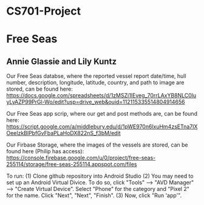 # CS701-Project
# Free Seas
## Annie Glassie and Lily Kuntz

Our Free Seas databse, where the reported vessel report date/time, hull number, description, longitude, latitude, country, and path to image are stored, can be found here: 
https://docs.google.com/spreadsheets/d/1zMSZi1IEveg_70rrLAxYB8NLC0luyLyAZP99PrGl-Wo/edit?usp=drive_web&ouid=112115335514804914656

Our Free Seas app scrip, where our get and post methods are, can be found here:
https://script.google.com/a/middlebury.edu/d/1pWE970n6lxuHm4zsETna7lXOeelzkBlPbfGvFbaPLaHoDX822nS_f3bM/edit

Our Firbase Storage, where the images of the vessels are stored, can be found here (Philip has access):
https://console.firebase.google.com/u/0/project/free-seas-255114/storage/free-seas-255114.appspot.com/files

To run:
  (1) Clone github repository into Android Studio
  (2) You may need to set up an Android Virtual Divice. To do so, click "Tools" --> "AVD Manager" --> "Create Virtual Device". Select "Phone" for the category and "Pixel 2" for the name. Click "Next", "Next", "Finish".
  (3) Now, click "Run 'app'".

